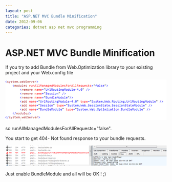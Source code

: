 ```yaml
---
layout: post
title: "ASP.NET MVC Bundle Minification"
date: 2012-09-06
categories: dotnet asp net mvc programming
---
```

# ASP.NET MVC Bundle Minification

If you try to add Bundle from Web.Optimization library to your existing project and your Web.config file

![example](/images/bundle1.png)

so runAllManagedModulesForAllRequests="false".

You start to get 404- Not found response to your bundle requests.

![example](/images/bundle2.png)

Just enable BundleModule and all will be OK ! ;)